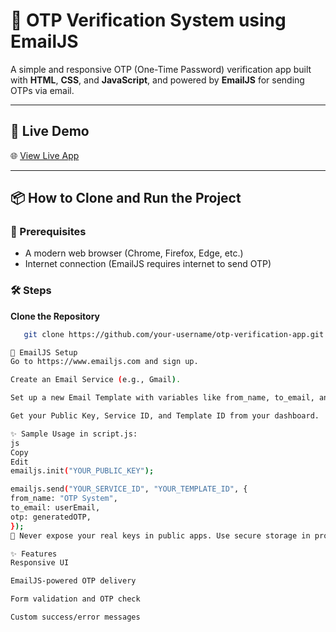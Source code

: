 # 🔐 OTP Verification System using EmailJS

A simple and responsive OTP (One-Time Password) verification app built with **HTML**, **CSS**, and **JavaScript**, and powered by **EmailJS** for sending OTPs via email.

---

## 🚀 Live Demo

🌐 [View Live App](https://verifyurotp.netlify.app/)  

---

## 📦 How to Clone and Run the Project

### 🧾 Prerequisites
- A modern web browser (Chrome, Firefox, Edge, etc.)
- Internet connection (EmailJS requires internet to send OTP)

### 🛠️ Steps

 
**Clone the Repository**
  ```bash
     git clone https://github.com/your-username/otp-verification-app.git

📧 EmailJS Setup
Go to https://www.emailjs.com and sign up.

Create an Email Service (e.g., Gmail).

Set up a new Email Template with variables like from_name, to_email, and otp.

Get your Public Key, Service ID, and Template ID from your dashboard.

✨ Sample Usage in script.js:
js
Copy
Edit
emailjs.init("YOUR_PUBLIC_KEY");

emailjs.send("YOUR_SERVICE_ID", "YOUR_TEMPLATE_ID", {
  from_name: "OTP System",
  to_email: userEmail,
  otp: generatedOTP,
});
🔐 Never expose your real keys in public apps. Use secure storage in production.

✨ Features
Responsive UI

EmailJS-powered OTP delivery

Form validation and OTP check

Custom success/error messages

